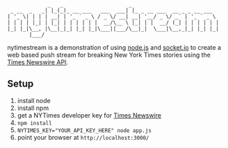 ```
             _   _                     _                            
 _ __  _   _| |_(_)_ __ ___   ___  ___| |_ _ __ ___  __ _ _ __ ___  
| '_ \| | | | __| | '_ ` _ \ / _ \/ __| __| '__/ _ \/ _` | '_ ` _ \ 
| | | | |_| | |_| | | | | | |  __/\__ \ |_| | |  __/ (_| | | | | | |
|_| |_|\__, |\__|_|_| |_| |_|\___||___/\__|_|  \___|\__,_|_| |_| |_|
       |___/                                                        

```

nytimestream is a demonstration of using [node.js](http://nodejs.org) and 
[socket.io](http://socket.io) to create a web based push stream for breaking 
New York Times stories using the 
[Times Newswire API](http://developer.nytimes.com/docs/times_newswire_api).

Setup
-----

1. install node
1. install npm
1. get a NYTimes developer key for [Times Newswire](http://developer.nytimes.com/docs/read/reference/keys)
1. `npm install`
1. `NYTIMES_KEY="YOUR_API_KEY_HERE" node app.js`
1. point your browser at `http://localhost:3000/`
